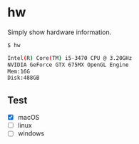 # hw
Simply show hardware information.

```bash
$ hw

Intel(R) Core(TM) i5-3470 CPU @ 3.20GHz
NVIDIA GeForce GTX 675MX OpenGL Engine
Mem:16G
Disk:488GB
```

## Test
- [x] macOS
- [ ] linux
- [ ] windows
